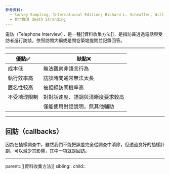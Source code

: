 ```yaml
---
參考資料:
  - Survey Sampling, International Edition; Richard L. Scheaffer, William Mendenhall. III
  - 死亡擱淺 death Stranding
---
```

電訪（Telephone Interview），是一種[[資料收集方法]]，是指訪員透過電話與受訪者進行訪談，依照訪問大綱或是問卷築堤提問並記錄回答。
- - -

| 優點✅    | 缺點❌              |
| ------ | ---------------- |
| 成本低    | 無法觀察非語言行為        |
| 執行效率高  | 訪談時間通常無法太長       |
| 匿名性較高  | 被拒絕訪問機率高         |
| 不受地理限制 | 對對話速度、語調與清晰度要求較高 |
|        | 僅能使用對話說明，無其他輔助   |
- - -
## 回訪（callbacks）
因為在抽樣調查中，雖然我們不能把誤差完全從調查中消除，但透過良好的抽樣計劃，可以減少其影響，其中一項就是回訪。
- - -
parent::[[資料收集方法]]
sibling::
child::